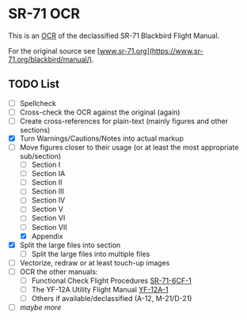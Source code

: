 # SR-71 OCR
This is an [OCR](https://en.wikipedia.org/wiki/Optical_character_recognition) of the declassified SR-71 Blackbird Flight Manual.

For the original source see [www.sr-71.org](https://www.sr-71.org/blackbird/manual/).

## TODO List
- [ ] Spellcheck
- [ ] Cross-check the OCR against the original (again)
- [ ] Create cross-references for plain-text (mainly figures and other sections)
- [x] Turn Warnings/Cautions/Notes into actual markup
- [ ] Move figures closer to their usage (or at least the most appropriate sub/section)
  - [ ] Section I
  - [ ] Section IA
  - [ ] Section II
  - [ ] Section III
  - [ ] Section IV
  - [ ] Section V
  - [ ] Section VI
  - [ ] Section VII
  - [x] Appendix
- [x] Split the large files into section
  - [ ] Split the large files into multiple files
- [ ] Vectorize, redraw or at least touch-up images
- [ ] OCR the other manuals:
  - [ ] Functional Check Flight Procedures [SR-71-6CF-1](https://www.sr-71.org/blackbird/sr-71-6cf-1/)
  - [ ] The YF-12A Utility Flight Manual [YF-12A-1](https://www.sr-71.org/blackbird/yf-12a-1/)
  - [ ] Others if available/declassified (A-12, M-21/D-21)
- [ ] _maybe more_
